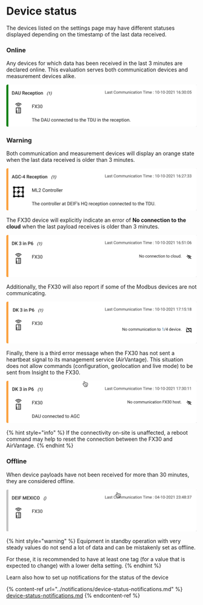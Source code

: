 # Device status

The devices listed on the settings page may have different statuses displayed depending on the timestamp of the last data received.

### Online

Any devices for which data has been received in the last 3 minutes are declared online. This evaluation serves both communication devices and measurement devices alike.

![The green bar on the left side indicates that the device is online.](<../../.gitbook/assets/image (66) (1) (1) (1).png>)



### Warning

Both communication and measurement devices will display an orange state when the last data received is older than 3 minutes. 

![An orange status bar means that no data has been received from it in the last 3 minutes.](<../../.gitbook/assets/image (64) (1).png>)



The FX30 device will explicitly indicate an error of **No connection to the cloud** when the last payload receives is older than 3 minutes.

![The FX30 device shows the message "No connection to cloud" as a complement to the orange status.](<../../.gitbook/assets/image (68) (1).png>)



Additionally, the FX30 will also report if some of the Modbus devices are not communicating.

![ ](<../../.gitbook/assets/image (69) (1) (1).png>)



Finally, there is a third error message when the FX30 has not sent a heartbeat signal to its management service (AirVantage). This situation does not allow commands (configuration, geolocation and live mode) to be sent from Insight to the FX30.

![This unit has not sent a heartbeat to AirVantage in the last 3 minutes. Status is orange because Insight received data from it.](<../../.gitbook/assets/image (67) (1).png>)



{% hint style="info" %}
If the connectivity on-site is unaffected, a reboot command may help to reset the connection between the FX30 and AirVantage.
{% endhint %}



### Offline

When device payloads have not been received for more than 30 minutes, they are considered offline.

![The grey bar on the left side indicates that the device is deemed offline.](<../../.gitbook/assets/image (65) (1) (1).png>)

{% hint style="warning" %}
Equipment in standby operation with very steady values do not send a lot of data and can be mistakenly set as offline.

For these, it is recommended to have at least one tag (for a value that is expected to change) with a lower delta setting. 
{% endhint %}



Learn also how to set up notifications for the status of the device

{% content-ref url="../notifications/device-status-notifications.md" %}
[device-status-notifications.md](../notifications/device-status-notifications.md)
{% endcontent-ref %}

